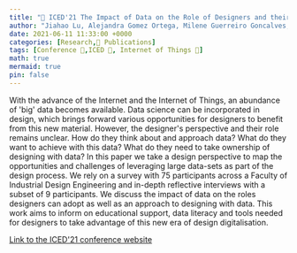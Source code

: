```yaml
---
title: "📜 ICED'21 The Impact of Data on the Role of Designers and their Process"
author: "Jiahao Lu, Alejandra Gomez Ortega, Milene Guerreiro Goncalves, **Jacky Bourgeois**"
date: 2021-06-11 11:33:00 +0000
categories: [Research,📜 Publications]
tags: [Conference 📗,ICED 🎯, Internet of Things 📱]
math: true
mermaid: true
pin: false
---
```


With the advance of the Internet and the Internet of Things, an abundance of 'big' data becomes available. Data science can be incorporated in design, which brings forward various opportunities for designers to benefit from this new material. However, the designer's perspective and their role remains unclear. How do they think about and approach data? What do they want to achieve with this data? What do they need to take ownership of designing with data? In this paper we take a design perspective to map the opportunities and challenges of leveraging large data-sets as part of the design process. We rely on a survey with 75 participants across a Faculty of Industrial Design Engineering and in-depth reflective interviews with a subset of 9 participants. We discuss the impact of data on the roles designers can adopt as well as an approach to designing with data. This work aims to inform on educational support, data literacy and tools needed for designers to take advantage of this new era of design digitalisation.

[Link to the ICED'21 conference website](https://iced.designsociety.org/)